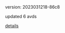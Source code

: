 version: 2023031218-86c8

updated 6 avds

[details](https://github.com/0x74f917491bfa7ebfa379/ali_avd_db/blob/master/change_log/2023/03/12/18/86c8.txt)